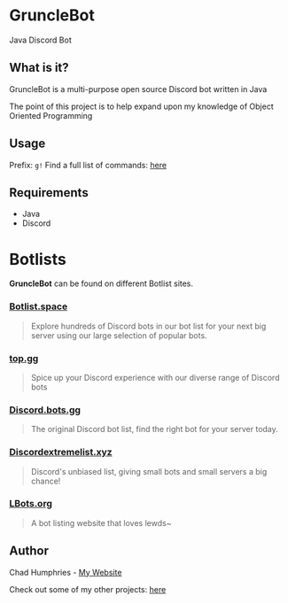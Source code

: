 # GruncleBot

Java Discord Bot

## What is it?

<p>GruncleBot is a multi-purpose open source Discord bot written in Java</p>
<p>The point of this project is to help expand upon my knowledge of Object Oriented Programming</p>

## Usage

Prefix: `g!`
Find a full list of commands: <a href="https://grunclepug.com/grunclebot.html" title="GruncleBot Command List">here</a>

## Requirements

<ul>
    <li>Java</li>
    <li>Discord</li>
</ul>

# Botlists
**GruncleBot** can be found on different Botlist sites.

### [Botlist.space](https://botlist.space/bot/390942897463099393)
> Explore hundreds of Discord bots in our bot list for your next big server using our large selection of popular bots.

### [top.gg](https://top.gg/bot/390942897463099393)
> Spice up your Discord experience with our diverse range of Discord bots

### [Discord.bots.gg](https://discord.bots.gg/bots/390942897463099393)
> The original Discord bot list, find the right bot for your server today.

### [Discordextremelist.xyz](https://discordextremelist.xyz/bots/390942897463099393)
> Discord's unbiased list, giving small bots and small servers a big chance!

### [LBots.org](https://lbots.org/bots/390942897463099393)
> A bot listing website that loves lewds~

## Author

Chad Humphries - <a href="https://grunclepug.com/" title="Go to my website">My Website</a>
<p>Check out some of my other projects: <a href="https://github.com/GrunclePug?tab=repositories" title="Other projects of mine">here</a>